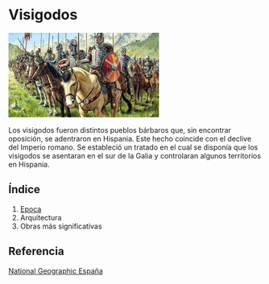 # Visigodos

![Visigodos](img/visigodos.jpg)

Los visigodos fueron distintos pueblos bárbaros que, sin encontrar oposición, se adentraron en Hispania. Este hecho coincide con el declive del Imperio romano. Se estableció un tratado en el cual se disponía que los visigodos se asentaran en el sur de la Galia y controlaran algunos territorios en Hispania.

## Índice

1. [Epoca](Época.md)
2. Arquitectura
3. Obras más significativas

## Referencia
[National Geographic España](https://historia.nationalgeographic.com.es/temas/visigodos)
